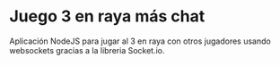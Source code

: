 Juego 3 en raya más chat
========================

Aplicación NodeJS para jugar al 3 en raya con otros jugadores usando websockets gracias a la libreria Socket.io.

